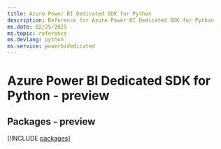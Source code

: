 ```yaml
---
title: Azure Power BI Dedicated SDK for Python
description: Reference for Azure Power BI Dedicated SDK for Python
ms.date: 02/25/2025
ms.topic: reference
ms.devlang: python
ms.service: powerbidedicated
---
```

# Azure Power BI Dedicated SDK for Python - preview
## Packages - preview
[!INCLUDE [packages](power-bi-dedicated-index.md)]